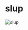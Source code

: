 # slup
![slup](https://upload.wikimedia.org/wikipedia/commons/thumb/f/f5/Slup.png/250px-Slup.png "Slup")
